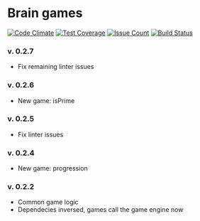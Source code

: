# Brain games

[![Code Climate](https://codeclimate.com/github/freetonik/project-lvl1-s17/badges/gpa.svg)](https://codeclimate.com/github/freetonik/project-lvl1-s17) [![Test Coverage](https://codeclimate.com/github/freetonik/project-lvl1-s17/badges/coverage.svg)](https://codeclimate.com/github/freetonik/project-lvl1-s17/coverage) [![Issue Count](https://codeclimate.com/github/freetonik/project-lvl1-s17/badges/issue_count.svg)](https://codeclimate.com/github/freetonik/project-lvl1-s17) [![Build Status](https://travis-ci.org/freetonik/project-lvl1-s17.svg?branch=master)](https://travis-ci.org/freetonik/project-lvl1-s17)

### v. 0.2.7
- Fix remaining linter issues

### v. 0.2.6
- New game: isPrime

### v. 0.2.5
- Fix linter issues

### v. 0.2.4
- New game: progression

### v. 0.2.2
- Common game logic
- Dependecies inversed, games call the game engine now
